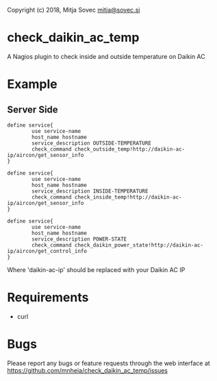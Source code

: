 Copyright (c) 2018, Mitja Sovec <mitja@sovec.si>

# check_daikin_ac_temp
A Nagios plugin to check inside and outside temperature on Daikin AC

# Example
## Server Side
```
define service{
        use service-name
        host_name hostname
        service_description OUTSIDE-TEMPERATURE
        check_command check_outside_temp!http://daikin-ac-ip/aircon/get_sensor_info
}

define service{
        use service-name
        host_name hostname
        service_description INSIDE-TEMPERATURE
        check_command check_inside_temp!http://daikin-ac-ip/aircon/get_sensor_info
}

define service{
        use service-name
        host_name hostname
        service_description POWER-STATE
        check_command check_daikin_power_state!http://daikin-ac-ip/aircon/get_control_info
}
```
Where 'daikin-ac-ip' should be replaced with your Daikin AC IP

# Requirements
- curl

# Bugs
Please report any bugs or feature requests through the web interface at https://github.com/mnheia/check_daikin_ac_temp/issues
